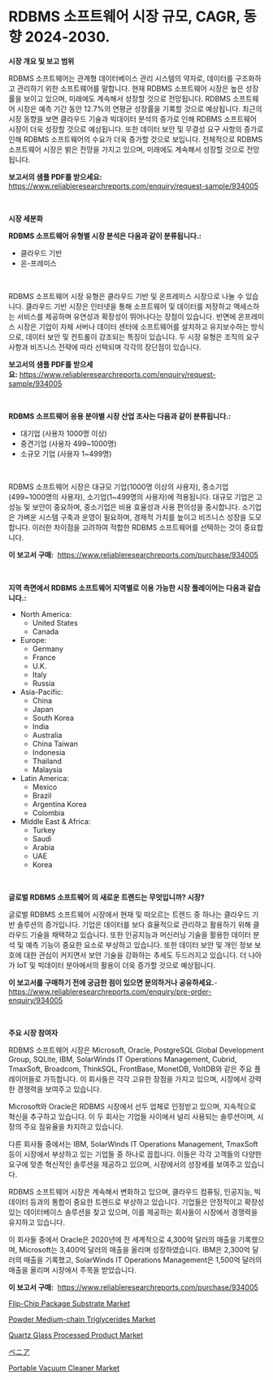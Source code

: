 <p><h1>RDBMS 소프트웨어 시장 규모, CAGR, 동향 2024-2030.</h1></p><p><strong>시장 개요 및 보고 범위</strong></p>
<p><p>RDBMS 소프트웨어는 관계형 데이터베이스 관리 시스템의 약자로, 데이터를 구조화하고 관리하기 위한 소프트웨어를 말합니다. 현재 RDBMS 소프트웨어 시장은 높은 성장률을 보이고 있으며, 미래에도 계속해서 성장할 것으로 전망됩니다. RDBMS 소프트웨어 시장은 예측 기간 동안 12.7%의 연평균 성장률을 기록할 것으로 예상됩니다. 최근의 시장 동향을 보면 클라우드 기술과 빅데이터 분석의 증가로 인해 RDBMS 소프트웨어 시장이 더욱 성장할 것으로 예상됩니다. 또한 데이터 보안 및 무결성 요구 사항의 증가로 인해 RDBMS 소프트웨어의 수요가 더욱 증가할 것으로 보입니다. 전체적으로 RDBMS 소프트웨어 시장은 밝은 전망을 가지고 있으며, 미래에도 계속해서 성장할 것으로 전망됩니다.</p></p>
<p><strong>보고서의 샘플 PDF를 받으세요:</strong> <a href="https://www.reliableresearchreports.com/enquiry/request-sample/934005">https://www.reliableresearchreports.com/enquiry/request-sample/934005</a></p>
<p>&nbsp;</p>
<p><strong>시장 세분화</strong></p>
<p><strong>RDBMS 소프트웨어 유형별 시장 분석은 다음과 같이 분류됩니다.:</strong></p>
<p><ul><li>클라우드 기반</li><li>온-프레미스</li></ul></p>
<p>&nbsp;</p>
<p><p>RDBMS 소프트웨어 시장 유형은 클라우드 기반 및 온프레미스 시장으로 나눌 수 있습니다. 클라우드 기반 시장은 인터넷을 통해 소프트웨어 및 데이터를 저장하고 액세스하는 서비스를 제공하며 유연성과 확장성이 뛰어나다는 장점이 있습니다. 반면에 온프레미스 시장은 기업이 자체 서버나 데이터 센터에 소프트웨어를 설치하고 유지보수하는 방식으로, 데이터 보안 및 컨트롤이 강조되는 특징이 있습니다. 두 시장 유형은 조직의 요구 사항과 비즈니스 전략에 따라 선택되며 각각의 장단점이 있습니다.</p></p>
<p><strong>보고서의 샘플 PDF를 받으세요:</strong>&nbsp;<a href="https://www.reliableresearchreports.com/enquiry/request-sample/934005">https://www.reliableresearchreports.com/enquiry/request-sample/934005</a></p>
<p>&nbsp;</p>
<p><strong> RDBMS 소프트웨어 응용 분야별 시장 산업 조사는 다음과 같이 분류됩니다.:</strong></p>
<p><ul><li>대기업 (사용자 1000명 이상)</li><li>중견기업 (사용자 499~1000명)</li><li>소규모 기업 (사용자 1~499명)</li></ul></p>
<p>&nbsp;</p>
<p><p>RDBMS 소프트웨어 시장은 대규모 기업(1000명 이상의 사용자), 중소기업(499~1000명의 사용자), 소기업(1~499명의 사용자)에 적용됩니다. 대규모 기업은 고성능 및 보안이 중요하며, 중소기업은 비용 효율성과 사용 편의성을 중시합니다. 소기업은 가벼운 시스템 구축과 운영이 필요하며, 경제적 가치를 높이고 비즈니스 성장을 도모합니다. 이러한 차이점을 고려하여 적합한 RDBMS 소프트웨어를 선택하는 것이 중요합니다.</p></p>
<p><strong>이 보고서 구매:</strong>&nbsp; <a href="https://www.reliableresearchreports.com/purchase/934005">https://www.reliableresearchreports.com/purchase/934005</a></p>
<p>&nbsp;</p>
<p><strong>지역 측면에서 RDBMS 소프트웨어 지역별로 이용 가능한 시장 플레이어는 다음과 같습니다.:</strong></p>
<p><ul>
    <li>
        North America:
        <ul>
            <li>United States</li>
            <li>Canada</li>
        </ul>
    </li>
    <li>
        Europe:
        <ul>
            <li>Germany</li>
            <li>France</li>
            <li>U.K.</li>
            <li>Italy</li>
            <li>Russia</li>
        </ul>
    </li>
    <li>
        Asia-Pacific:
        <ul>
            <li>China</li>
            <li>Japan</li>
            <li>South Korea</li>
            <li>India</li>
            <li>Australia</li>
            <li>China Taiwan</li>
            <li>Indonesia</li>
            <li>Thailand</li>
            <li>Malaysia</li>
        </ul>
    </li>
    <li>
        Latin America:
        <ul>
            <li>Mexico</li>
            <li>Brazil</li>
            <li>Argentina Korea</li>
            <li>Colombia</li>
        </ul>
    </li>
    <li>
        Middle East & Africa:
        <ul>
            <li>Turkey</li>
            <li>Saudi</li>
            <li>Arabia</li>
            <li>UAE</li>
            <li>Korea</li>
        </ul>
    </li>
    </ul></p>
<p>&nbsp;</p>
<p><strong>글로벌 RDBMS 소프트웨어 의 새로운 트렌드는 무엇입니까? 시장?</strong></p>
<p><p>글로벌 RDBMS 소프트웨어 시장에서 현재 및 떠오르는 트렌드 중 하나는 클라우드 기반 솔루션의 증가입니다. 기업은 데이터를 보다 효율적으로 관리하고 활용하기 위해 클라우드 기술을 채택하고 있습니다. 또한 인공지능과 머신러닝 기술을 활용한 데이터 분석 및 예측 기능이 중요한 요소로 부상하고 있습니다. 또한 데이터 보안 및 개인 정보 보호에 대한 관심이 커지면서 보안 기술을 강화하는 추세도 두드러지고 있습니다. 더 나아가 IoT 및 빅데이터 분야에서의 활용이 더욱 증가할 것으로 예상됩니다.</p></p>
<p><strong>이 보고서를 구매하기 전에 궁금한 점이 있으면 문의하거나 공유하세요.</strong>- <a href="https://www.reliableresearchreports.com/enquiry/pre-order-enquiry/934005">https://www.reliableresearchreports.com/enquiry/pre-order-enquiry/934005</a></p>
<p>&nbsp;</p>
<p><strong>주요 시장 참여자</strong></p>
<p><p>RDBMS 소프트웨어 시장은 Microsoft, Oracle, PostgreSQL Global Development Group, SQLite, IBM, SolarWinds IT Operations Management, Cubrid, TmaxSoft, Broadcom, ThinkSQL, FrontBase, MonetDB, VoltDB와 같은 주요 플레이어들로 가득합니다. 이 회사들은 각각 고유한 장점을 가지고 있으며, 시장에서 강력한 경쟁력을 보여주고 있습니다.</p><p>Microsoft와 Oracle은 RDBMS 시장에서 선두 업체로 인정받고 있으며, 지속적으로 혁신을 추구하고 있습니다. 이 두 회사는 기업들 사이에서 널리 사용되는 솔루션이며, 시장의 주요 점유율을 차지하고 있습니다.</p><p>다른 회사들 중에서는 IBM, SolarWinds IT Operations Management, TmaxSoft 등이 시장에서 부상하고 있는 기업들 중 하나로 꼽힙니다. 이들은 각각 고객들의 다양한 요구에 맞춘 혁신적인 솔루션을 제공하고 있으며, 시장에서의 성장세를 보여주고 있습니다.</p><p>RDBMS 소프트웨어 시장은 계속해서 변화하고 있으며, 클라우드 컴퓨팅, 인공지능, 빅데이터 등과의 통합이 중요한 트렌드로 부상하고 있습니다. 기업들은 안정적이고 확장성 있는 데이터베이스 솔루션을 찾고 있으며, 이를 제공하는 회사들이 시장에서 경쟁력을 유지하고 있습니다.</p><p>이 회사들 중에서 Oracle은 2020년에 전 세계적으로 4,300억 달러의 매출을 기록했으며, Microsoft는 3,400억 달러의 매출을 올리며 성장하였습니다. IBM은 2,300억 달러의 매출을 기록했고, SolarWinds IT Operations Management은 1,500억 달러의 매출을 올리며 시장에서 주목을 받았습니다.</p></p>
<p><strong>이 보고서 구매:</strong>&nbsp;&nbsp;<a href="https://www.reliableresearchreports.com/purchase/934005">https://www.reliableresearchreports.com/purchase/934005</a></p>
<p><p><a href="https://github.com/globismark/Market-Research-Report-List-2/blob/main/flip-chip-package-substrate-market.md">Flip-Chip Package Substrate Market</a></p><p><a href="https://poised-avenue-46d.notion.site/Powder-Medium-chain-Triglycerides-Market-Size-Growing-and-Forecasted-for-period-from-2024-2031-and-b5475fd89d5d4ce2a5327421a61cc301">Powder Medium-chain Triglycerides Market</a></p><p><a href="https://github.com/bobicer/Market-Research-Report-List-2/blob/main/quartz-glass-processed-product-market.md">Quartz Glass Processed Product Market</a></p><p><a href="https://medium.com/@cheryledianeweber9eti23wjw9/%E3%83%99%E3%83%8B%E3%82%A2%E5%B8%82%E5%A0%B4-2031%E5%B9%B4%E3%81%BE%E3%81%A7%E3%81%AE%E3%83%88%E3%83%AC%E3%83%B3%E3%83%89-%E4%BA%88%E6%B8%AC-%E7%AB%B6%E4%BA%89%E5%88%86%E6%9E%90-501ce95910a8">ベニア</a></p><p><a href="https://view.publitas.com/reportprime-1/portable-vacuum-cleaner-market-share-market-new-trends-analysis-report-by-type-by-application-by-end-use-by-region-and-segment-forecasts-2024-2031/">Portable Vacuum Cleaner Market</a></p></p>
